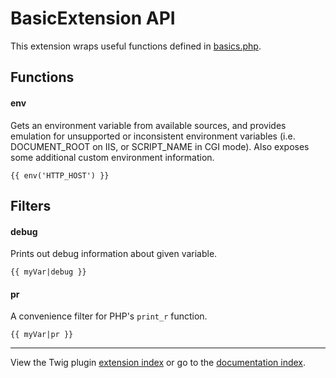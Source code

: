 BasicExtension API
==================================================

This extension wraps useful functions defined in [basics.php](http://api.cakephp.org/file/Cake/basics.php).

## Functions

#### env

Gets an environment variable from available sources, and provides emulation
for unsupported or inconsistent environment variables (i.e. DOCUMENT_ROOT on
IIS, or SCRIPT_NAME in CGI mode).  Also exposes some additional custom
environment information.

```jinja
{{ env('HTTP_HOST') }}
```

## Filters

#### debug

Prints out debug information about given variable.

```jinja
{{ myVar|debug }}
```

#### pr

A convenience filter for PHP's `print_r` function.

```jinja
{{ myVar|pr }}
```

--------------------------------------------------

View the Twig plugin [extension index](index.md) or go to the [documentation index](../index.md).
